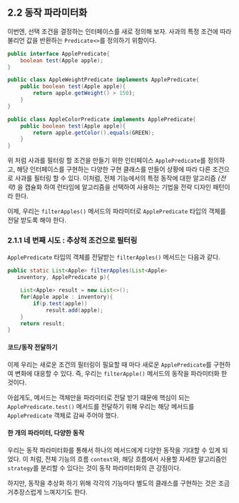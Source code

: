 ## 2.2 동작 파라미터화

이번엔, 선택 조건을 결정하는 인터페이스를 새로 정의해 보자. 사과의 특정 조건에 따라 불리언 값을 반환하는 `Predicate<>`를 정의하기 위함이다.

```java
public interface ApplePredicate{
	boolean test(Apple apple);
}

public class AppleWeightPredicate implements ApplePredicate{
	public boolean test(Apple apple){
		return apple.getWeight() > 150);
	}
}

public class AppleColorPredicate implements ApplePredicate{
	public boolean test(Apple apple){
		return apple.getColor().equals(GREEN);
	}
}
```

위 처럼 사과를 필터링 할 조건을 만들기 위한 인터페이스 `ApplePredicate`를 정의하고, 해당 인터페이스를 구현하는 다양한 구현 클래스를 만들어 상황에 따라 다른 조건으로 사과를 필터링 할 수 있다. 
이처럼, 전체 기능에서의 특정 동작에 대한 알고리즘 _(전략)_ 을 캡슐화 하여 런타임에 알고리즘을 선택하여 사용하는 기법을 전략 디자인 패턴이라 한다. 

이제, 우리는 `filterApples()` 메서드의 파라미터로 `ApplePredicate` 타입의 객체를 전달 받도록 해야 한다. 

### 2.1.1 네 번째 시도 : 추상적 조건으로 필터링

`ApplePredicate` 타입의 객체를 전달받는 `filterApples()` 메서드는 다음과 같다.
```java
public static List<Apple> filterApples(List<Apple> 
   inventory, ApplePredicate p){

	List<Apple> result = new List<>();
	for(Apple apple : inventory){
		if(p.test(apple))
			result.add(apple);
	}
	return result;
}
```

#### 코드/동작 전달하기

이제 우리는 새로운 조건의 필터링이 필요할 때 마다 새로운 `ApplePredicate`를 구현하여 변화에 대응할 수 있다. 즉, 우리는 `filterApple()` 메서드의 동작을 파라미터화 한 것이다. 

아쉽게도, 메서드는 객체만을 파라미터로 전달 받기 떄문에 핵심이 되는 `ApplePredicate.test()` 메서드를 전달하기 위해 우리는 해당 메서드를 `ApplePredicate` 객체로 감싸 주어야 했다. 

#### 한 개의 파라미터, 다양한 동작

우리는 동작 파라미터화를 통해서 하나의 메서드에게 다양한 동작을 기대할 수 있게 되었다. 
이 처럼, 전체 기능의 흐름 `context`와, 해당 흐름에서 사용할 자세한 알고리즘인 `strategy`를 분리할 수 있다는 것이 동작 파라미터화의 큰 강점이다.

하지만, 동작을 추상화 하기 위해 각각의 기능마다 별도의 클래스를 구현하는 것은 조금 거추장스럽게 느껴지기도 한다. 
